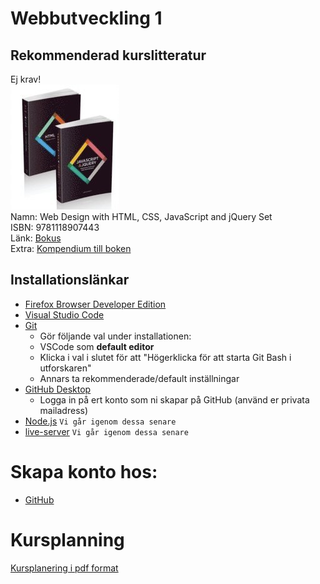 # Webbutveckling 1

## Rekommenderad kurslitteratur
Ej krav!  
![Boken](img/html_css_js_book.png)  
Namn: Web Design with HTML, CSS, JavaScript and jQuery Set  
ISBN: 9781118907443  
Länk: [Bokus](https://www.bokus.com/bok/9781118907443/web-design-with-html-css-javascript-and-jquery-set/)  
Extra: [Kompendium till boken](http://www.htmlandcssbook.com/code-samples/)

## Installationslänkar

- [Firefox Browser Developer Edition](https://www.mozilla.org/sv-SE/firefox/developer/)
- [Visual Studio Code](https://code.visualstudio.com/)
- [Git](https://git-scm.com/)
    - Gör följande val under installationen:
    - VSCode som **default editor**
    - Klicka i val i slutet för att "Högerklicka för att starta Git Bash i utforskaren"
    - Annars ta rekommenderade/default inställningar
- [GitHub Desktop](https://desktop.github.com/)
    - Logga in på ert konto som ni skapar på GitHub (använd er privata mailadress)
- [Node.js](https://nodejs.org/en/) `Vi går igenom dessa senare`
- [live-server](https://www.npmjs.com/package/live-server) `Vi går igenom dessa senare`

# Skapa konto hos:

- [GitHub](https://github.com/)

# Kursplanning

[Kursplanering i pdf format](KursplaneringWebbutveckling1.pdf)
